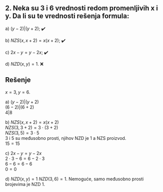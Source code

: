 ## 2. Neka su 3 i 6 vrednosti redom promenljivih x i y. Da li su te vrednosti rešenja formula:

a) $(y − 2)|(y + 2)$; :heavy_check_mark:

b) $NZS(x, x + 2) = x(x + 2)$; :heavy_check_mark:

c) $2x − y = y − 2x$; :heavy_check_mark: 

d) $NZD(x, y) = 1$.   :x:

## Rešenje

$x = 3, y = 6$.

a) $(y − 2)|(y + 2)$<br>
$(6 − 2)|(6 + 2)$<br>
4|8

b) $NZS(x, x + 2) = x(x + 2)$<br>
$NZS(3, 3 + 2) = 3 \cdot (3 + 2)$<br>
$NZS(3, 5) = 3 \cdot 5$<br>
3 i 5 su međusobno prosti, njihov NZD je 1 a NZS proizvod.<br>
$15 = 15$<br>

c) $2x − y = y − 2x$<br>
$2 \cdot 3 − 6 = 6 − 2 \cdot 3$<br>
$6 − 6 = 6 − 6$<br>
$0 = 0$

d) $NZD(x, y) = 1$
$NZD(3, 6) = 1$.
Nemoguće, samo međusobno prosti brojevima je NZD 1.
